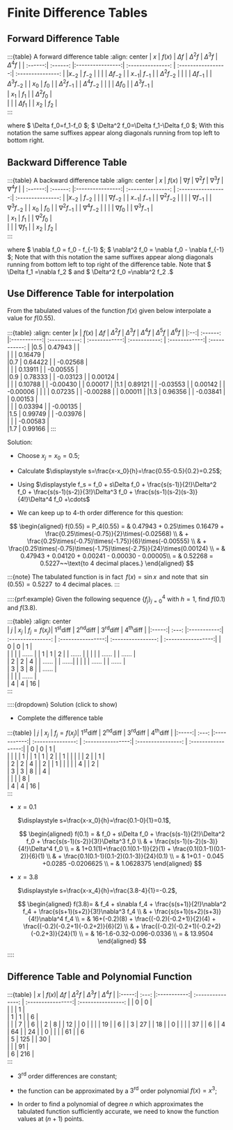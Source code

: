 # Finite Difference Tables

## Forward Difference Table


:::{table} A forward difference table
:align: center
|   $x$   |  $f(x)$  |    $\Delta f$    |  $\Delta^2 f$     | $\Delta^3 f$       |  $\Delta^4 f$     |
| :------:| :------: |:----------------:| :---------------: | :-----------------:| :---------------: |
|$x_{-2}$ | $f_{-2}$ |
|         |          | $\Delta f_{-2}$  |
| $x_{-1}$| $f_{-1}$ |                  | $\Delta^2 f_{-2}$ |
|         |          | $\Delta f_{-1}$  |                   | $\Delta^3 f_{-2}$  |
| $x_0$   | $f_0$    |                  | $\Delta^2 f_{-1}$ |                    | $\Delta^4 f_{-2}$ |
|         |          | $\Delta f_0$     |                   |  $\Delta^3 f_{-1}$ |  
| $x_1$   | $f_1$    |                  |  $\Delta^2 f_0$   |                       
|         |          | $\Delta f_1$     |
| $x_2$   | $f_2$    |  
:::

where $ \Delta f_0=f_1-f_0 $;
$ \Delta^2 f_0=\Delta f_1-\Delta f_0 $; 
With this notation the same suffixes appear along diagonals running from
top left to bottom right.

## Backward Difference Table

:::{table} A backward difference table
:align: center
|   $x$   |  $f(x)$  |    $\nabla f$    |  $\nabla^2 f$     | $\nabla^3 f$       |  $\nabla^4 f$     |
| :------:| :------: |:----------------:| :---------------: | :-----------------:| :---------------: |
|$x_{-2}$ | $f_{-2}$ |
|         |          | $\nabla f_{-2}$  |
| $x_{-1}$| $f_{-1}$ |                  | $\nabla^2 f_{-2}$ |
|         |          | $\nabla f_{-1}$  |                   | $\nabla^3 f_{-2}$  |
| $x_0$   | $f_0$    |                  | $\nabla^2 f_{-1}$ |                    | $\nabla^4 f_{-2}$ |
|         |          | $\nabla f_0$     |                   |  $\nabla^3 f_{-1}$ |  
| $x_1$   | $f_1$    |                  |  $\nabla^2 f_0$   |                       
|         |          | $\nabla f_1$     |
| $x_2$   | $f_2$    |  
:::

where $ \nabla f_0 = f_0 - f_{-1} $;
$ \nabla^2 f_0 = \nabla f_0 - \nabla f_{-1} $; 
Note that with this notation the same suffixes appear along diagonals running
from bottom left to top right of the difference table.
Note that $ \Delta f_1 =\nabla f_2  $ and
$  \Delta^2 f_0 =\nabla^2 f_2 .$

## Use Difference Table for interpolation

From the tabulated values of the function $f(x)$ given below interpolate a value for $f(0.55)$.

:::{table} 
:align: center
|$x$ |  $f(x)$  |  $\Delta f$ |  $\Delta^2 f$ |  $\Delta^3 f$ |  $\Delta^4 f$ |  $\Delta^5 f$ |  $\Delta^6 f$ |
|:--:| :------: |:-----------:| :-----------: | :------------:| :-----------: | :------------:| :-----------: |
|0.5 |  0.47943 |             |                                                             
|    |          |  0.16479    |                                                            
|0.7 |  0.64422 |             |    -0.02568   |                                              
|    |          |  0.13911    |               |   -0.00555    |                             
|0.9 |  0.78333 |             |    -0.03123   |               |    0.00124    |                
|    |          |  0.10788    |               |   -0.00430    |               |   0.00017     |
|1.1 |  0.89121 |             |    -0.03553   |               |    0.00142    |               |    -0.00006   |
|    |          |  0.07235    |               |   -0.00288    |               |   0.00011     |
|1.3 |  0.96356 |             |    -0.03841   |               |    0.00153    |                
|    |          |  0.03394    |               |   -0.00135    |                              
|1.5 |  0.99749 |             |    -0.03976   |                                              
|    |          |  -0.00583   |                                                            
|1.7 |  0.99166 | 
:::

Solution:

- Choose $x_j=x_0=0.5$;

- Calculate $\displaystyle s=\frac{x-x_0}{h}=\frac{0.55-0.5}{0.2}=0.25$;

- Using $\displaystyle f_s  =   f_0 + s\Delta f_0 + \frac{s(s-1)}{2!}\Delta^2 f_0 +
	\frac{s(s-1)(s-2)}{3!}\Delta^3 f_0 + \frac{s(s-1)(s-2)(s-3)}{4!}\Delta^4 f_0  +\cdots$

- We can keep up to 4-th order difference for this question:

$$
\begin{aligned}
		f(0.55) = P_4(0.55) = &  0.47943 + 0.25\times 0.16479 	+ \frac{0.25\times(-0.75)}{2}\times(-0.02568) \\
		                      & + \frac{0.25\times(-0.75)\times(-1.75)}{6}\times(-0.00555) \\
		                      & + \frac{0.25\times(-0.75)\times(-1.75)\times(-2.75)}{24}\times(0.00124) \\
		                    = & 0.47943 + 0.04120 + 0.00241 - 0.00030 - 0.00005\\
		                    = & 0.52268 = 0.5227~~\text{to 4 decimal places.}		
\end{aligned}
$$

:::{note}
The tabulated function is in fact $\, f(x)=\sin x\,$ and note that
$\,\sin(0.55) = 0.5227\,$ to $4$ decimal places.
:::


::::{prf:example}
Given the following sequence $\left\{f_j\right\}_{j=0}^{4}$ with $h=1$,
find $f(0.1)$ and $f(3.8)$.

:::{table} 
:align: center  
|   $j$ | $x_j$ | $f_j=f(x_j)$| $1^\text{st}$diff | $2^\text{nd}$diff |  $3^\text{rd}$diff |  $4^\text{th}$diff |
|:-----:| :---: |:-----------:| :---------------: | :----------------:| :----------------: | :-----------------:|
|    0  |    0  |        1    |                                                                 
|       |       |             |           ......  |
|    1  |    1  |        2    |                   |         ......    |
|       |       |             |           ......  |                   |         ......     |   
|    2  |    2  |        4    |                   |         ......    |                    |         ......|
|       |       |             |           ......  |                   |         ......     |   
|    3  |    3  |        8    |                   |         ......    |                        
|       |       |             |           ......  |                                               
|    4  |    4  |        16   |     
:::

::::{dropdown} Solution (click to show)

- Complete the difference table

:::{table} 
|   $j$ | $x_j$ | $f_j=f(x_j)$| $1^\text{st}$diff | $2^\text{nd}$diff |  $3^\text{rd}$diff |  $4^\text{th}$diff |
|:-----:| :---: |:-----------:| :---------------: | :----------------:| :----------------: | :-----------------:|
|    0  |    0  |        1    |                                                                 
|       |       |             |           1       |
|    1  |    1  |        2    |                   |         1         |
|       |       |             |           2       |                   |         1          |   
|    2  |    2  |        4    |                   |         2         |                    |         1          |
|       |       |             |           4       |                   |         2          |   
|    3  |    3  |        8    |                   |         4         |                        
|       |       |             |           8       |                                               
|    4  |    4  |        16   |     
:::

- $x=0.1$

  $\displaystyle s=\frac{x-x_0}{h}=\frac{0.1-0}{1}=0.1$,

  $$
  \begin{aligned}
  f(0.1) = & f_0 + s\Delta f_0 + \frac{s(s-1)}{2!}\Delta^2 f_0 + \frac{s(s-1)(s-2)}{3!}\Delta^3 f_0 \\
          & + \frac{s(s-1)(s-2)(s-3)}{4!}\Delta^4 f_0 \\
        = & 1+0.1(1)+\frac{0.1(0.1-1)}{2}(1) + \frac{0.1(0.1-1)(0.1-2)}{6}(1) \\
          & + \frac{0.1(0.1-1)(0.1-2)(0.1-3)}{24}(0.1) \\
        = & 1+0.1 - 0.045 +0.0285 -0.0206625 \\
        = & 1.0628375
  \end{aligned}
  $$

- $x=3.8$

  $\displaystyle s=\frac{x-x_4}{h}=\frac{3.8-4}{1}=-0.2$,

  $$
  \begin{aligned}
  f(3.8)= &  f_4 + s\nabla f_4 + \frac{s(s+1)}{2!}\nabla^2 f_4            
              + \frac{s(s+1)(s+2)}{3!}\nabla^3 f_4 \\
          &    + \frac{s(s+1)(s+2)(s+3)}{4!}\nabla^4 f_4 \\
        = & 16+(-0.2)(8) + \frac{(-0.2)(-0.2+1)}{2}(4) 
                        + \frac{(-0.2)(-0.2+1)(-0.2+2)}{6}(2)  \\
          &              + \frac{(-0.2)(-0.2+1)(-0.2+2)(-0.2+3)}{24}(1) \\
        = & 16-1.6-0.32-0.096-0.0336 \\
        = & 13.9504
  \end{aligned}
  $$

::::

## Difference Table and Polynomial Function

:::{table} 
|   $x$ | $f(x)$|  $\Delta f$ |  $\Delta^2 f$     | $\Delta^3 f$      | $\Delta^4 f$  |
|:-----:| :---: |:-----------:| :---------------: | :----------------:| :----------------: |
|    0  |    0  |                                              
|       |       |        1    |                                 
|    1  |    1  |             |         6         |              
|       |       |        7    |                   |     6             |
|    2  |    8  |             |         12        |                   | 0   |
|       |       |        19   |                   |     6             |
|    3  |    27 |             |         18        |                   | 0   |
|       |       |        37   |                   |     6             | 
|    4  |    64 |             |         24        |                   | 0   |
|       |       |        61   |                   |     6        
|    5  |   125 |             |         30        |              
|       |       |        91   |                                 
|    6  |   216 |   
:::

-   $3^\text{rd}$ order differences are constant;

-   the function can be approximated by a $3^\text{rd}$ order
    polynomial 
    $f(x)=x^3$;

-   In order to find a polynomial of degree $n$ which approximates the
    tabulated function sufficiently accurate, we need to know the
    function values at $(n+1)$ points.